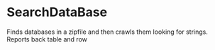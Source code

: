 # SearchDataBase
Finds databases in a zipfile and then crawls them looking for strings. Reports back table and row
